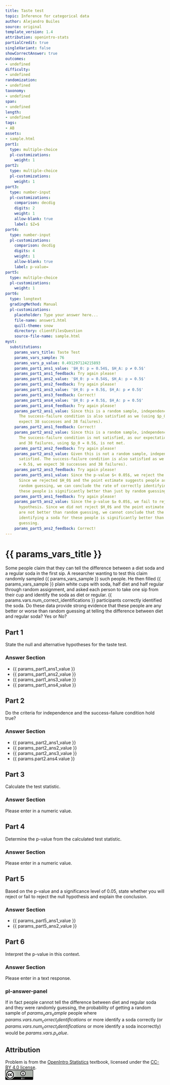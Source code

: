 ```yaml
---
title: Taste test
topic: Inference for categorical data
author: Alejandro Builes
source: original
template_version: 1.4
attribution: openintro-stats
partialCredit: true
singleVariant: false
showCorrectAnswer: true
outcomes:
- undefined
difficulty:
- undefined
randomization:
- undefined
taxonomy:
- undefined
span:
- undefined
length:
- undefined
tags:
- AB
assets:
- sample.html
part1:
  type: multiple-choice
  pl-customizations:
    weight: 1
part2:
  type: multiple-choice
  pl-customizations:
    weight: 1
part3:
  type: number-input
  pl-customizations:
    comparison: decdig
    digits: 2
    weight: 1
    allow-blank: true
    label: $Z=$
part4:
  type: number-input
  pl-customizations:
    comparison: decdig
    digits: 4
    weight: 1
    allow-blank: true
    label: p-value=
part5:
  type: multiple-choice
  pl-customizations:
    weight: 1
part6:
  type: longtext
  gradingMethod: Manual
  pl-customizations:
    placeholder: Type your answer here...
    file-name: answer1.html
    quill-theme: snow
    directory: clientFilesQuestion
    source-file-name: sample.html
myst:
  substitutions:
    params_vars_title: Taste Test
    params_vars_sample: 76
    params_vars_p_value: 0.491297124215893
    params_part1_ans1_value: '$H_0: p = 0.54$, $H_A: p ≠ 0.5$'
    params_part1_ans1_feedback: Try again please!
    params_part1_ans2_value: '$H_0: p = 0.54$, $H_A: p = 0.5$'
    params_part1_ans2_feedback: Try again please!
    params_part1_ans3_value: '$H_0: p = 0.5$, $H_A: p ≠ 0.5$'
    params_part1_ans3_feedback: Correct!
    params_part1_ans4_value: '$H_0: p ≠ 0.5$, $H_A: p = 0.5$'
    params_part1_ans4_feedback: Try again please!
    params_part2_ans1_value: Since this is a random sample, independence is satisfied.
      The success-failure condition is also satisfied as we (using $p_0 = 0.5$, we
      expect 38 successes and 38 failures).
    params_part2_ans1_feedback: Correct!
    params_part2_ans2_value: Since this is a random sample, independence is satisfied.
      The success-failure condition is not satisfied, as our expectation of 38 successes
      and 38 failures, using $p_0 = 0.5$, is not met.
    params_part2_ans2_feedback: Try again please!
    params_part2_ans3_value: Given this is not a random sample, independence is not
      satisfied. The success-failure condition is also satisfied as we (using $p_0
      = 0.5$, we expect 38 successes and 38 failures).
    params_part2_ans3_feedback: Try again please!
    params_part5_ans1_value: Since the p-value $< 0.05$, we reject the null hypothesis.
      Since we rejected $H_0$ and the point estimate suggests people are better than
      random guessing, we can conclude the rate of correctly identifying a soda for
      these people is significantly better than just by random guessing.
    params_part5_ans1_feedback: Try again please!
    params_part5_ans2_value: Since the p-value $≥ 0.05$, we fail to reject the null
      hypothesis. Since we did not reject $H_0$ and the point estimate suggests people
      are not better than random guessing, we cannot conclude that the rate of correctly
      identifying a soda for these people is significantly better than just by random
      guessing.
    params_part5_ans2_feedback: Correct!
---
```

# {{ params_vars_title }}
Some people claim that they can tell the difference between a diet soda and a regular soda in the first sip. A researcher wanting to test this claim randomly sampled {{ params_vars_sample }} such people. He then filled {{ params_vars_sample }} plain white cups with soda, half diet and half regular through random assignment, and asked each person to take one sip from their cup and identify the soda as diet or regular. {{ params.vars.num_correct_identifications }} participants correctly identified the soda. Do these data provide strong evidence that these people are any better or worse than random guessing at telling the difference between diet and regular soda? Yes or No?

## Part 1

State the null and alternative hypotheses for the taste test.

### Answer Section

- {{ params_part1_ans1_value }}
- {{ params_part1_ans2_value }}
- {{ params_part1_ans3_value }}
- {{ params_part1_ans4_value }}

## Part 2

Do the criteria for independence and the success-failure condition hold true?

### Answer Section

- {{ params_part2_ans1_value }}
- {{ params_part2_ans2_value }}
- {{ params_part2_ans3_value }}
- {{ params.part2.ans4.value }}

## Part 3

Calculate the test statistic.

### Answer Section

Please enter in a numeric value.

## Part 4

Determine the p-value from the calculated test statistic.

### Answer Section

Please enter in a numeric value.

## Part 5

Based on the p-value and a significance level of 0.05, state whether you will reject or fail to reject the null hypothesis and explain the conclusion.

### Answer Section

- {{ params_part5_ans1_value }}
- {{ params_part5_ans2_value }}

## Part 6

Interpret the p-value in this context.

### Answer Section

Please enter in a text response.

### pl-answer-panel

If in fact people cannot tell the difference between diet and regular soda and they were randomly guessing, the probability of getting a random sample of ${{ params_vars_sample }}$ people where ${{ params.vars.num_correct_identifications }}$ or more identify a soda correctly (or ${{ params.vars.num_correct_identifications }}$ or more identify a soda incorrectly) would be ${{ params.vars.p_value }}$.

## Attribution

Problem is from the [OpenIntro Statistics](https://openintro.org/book/os/) textbook, licensed under the [CC-BY 4.0 license](https://creativecommons.org/licenses/by/4.0/).<br>![Image representing the Creative Commons 4.0 BY license.](https://raw.githubusercontent.com/firasm/bits/master/by.png)